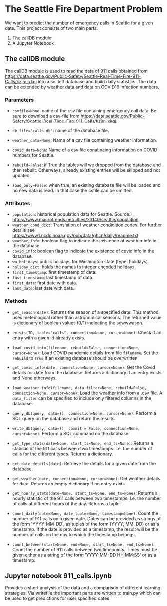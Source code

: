 # The Seattle Fire Department Problem

We want to predict the number of emergency calls in Seattle for a given date. This project consists of two main parts. 

1) The callDB module
2) A Jupyter Notebook

## The callDB module

The callDB module is used to read the data of 911 calls obtained from https://data.seattle.gov/Public-Safety/Seattle-Real-Time-Fire-911-Calls/kzjm-xkqj into a sqlite3 database and build daily statistics. The data can be extended by weather data and data on COVID19 infection numbers.

### Parameters
- `csvfile=None`: name of the csv file containing emergency call data. Be sure to download a
          csv-file from https://data.seattle.gov/Public-Safety/Seattle-Real-Time-Fire-911-Calls/kzjm-xkqj.

- `db_file='calls.db'`: name of the database file.

- `weather_data=None`: Name of a csv file containing weather information.

- `covid_data=None`: Name of a csv file conatinaing information on COVID numbers for Seattle.

- `rebuild=False`: if True the tables will we dropped from the database and then rebuilt. Otherways,
          already existing entries will be skipped and not updated.

- `load_only=False`: when true, an existing database file will be loaded and no new data is read.
          In that case the csfile can be omitted.

### Attributes
- `population`: historical population data for Seattle. Source:  https://www.macrotrends.net/cities/23140/seattle/population
- `weather_cond_dict`: Translation of weather condidition codes. For further details see https://www1.ncdc.noaa.gov/pub/data/ghcn/daily/readme.txt.
- `weather_info`: boolean flag to indicate the existence of weather info in the database.
- `covid_info`: boolean flag to indicate the existence of covid info in the database.
- `wa_holidays`: public holidays for Washington state (type: holidays).
- `holiday_dict`: holds the names to integer encoded holidays.
- `first_timestamp`: first timestamp of data.
- `last_timestamp`: last timestamp of data.
- `first_date`: first date with data.
- `last_date`: last date with data.

### Methods
- `get_season(date)`: Returns the season of a specified date. This method uses meteological rather than
        astronomical seasons. The returned value is dictionary of boolean values (0/1)
        indicating the sewwwason.

- `exists(ID, table="calls", connection=None, cursor=None)`: Check if an entry with a given id already exists.
              
- `load_covid_info(filename, rebuild=False, connection=None, cursor=None)`: Load COVID pandemic details from file `filename`.  Set the `rebuild` to `True` if an existing database should be overwritten

- `get_covid_info(date, connection=None, cursor=None)`: Get the Covid details for date from the database. Returns a dictionary if an entry
        exists and None otherways.

- `load_weather_info(filename, data_filter=None, rebuild=False, connection=None, cursor=None)`: Load the weather info from a .csv file. A `data_filter` can be specified to include only 
        filtered columns in the database.        

- `query_db(query, data=(), connection=None, cursor=None)`: Perform a SQL query on the database and return the results

- `write_db(query, data=(), commit = False, connection=None, cursor=None)`: Perform a SQL command on the database

- `get_type_stats(date=None, start_ts=None, end_ts=None)`: Returns a statistic of the 911 calls between two timestamps. I.e. the number of calls for the different types. Returns a dictionary.

- `get_date_details(date)`: Retrieve the details for a given date from the database.

- `get_weather(date, connection=None, cursor=None)`: Get weather details for date. Returns an empty dictionary if no entry exists.

- `get_hourly_stats(date=None, start_ts=None, end_ts=None)`: Returns a hourly statistic of the 911 calls between two timestamps. I.e. the number of calls at different hours of the day. Returns a tuple.

- `count_daily(date=None, date_tuple=None, timestamp=None)`: Count the number of 911 calls on a given date. Dates can be provided as strings of the
        form 'YYYY-MM-DD', as tuples of the form (YYYY, MM, DD) or as a timestamp.
        If the date is provided as a timestamp, the result will be the number of calls
        on the day to which the timestamp belongs.

- `count_between(start=None, end=None, start_ts=None, end_ts=None)`: Count the number of 911 calls between two timepoints. Times must be given either as a string of the form 'YYYY-MM-DD HH:MM:SS' or as a timestamp.

## Jupyter notebook 911_calls.ipynb

Provides a short analysis of the data and a comparison of different learning strategies. Via writefile the important parts are written to train.py which can be used to get predictions for user specified dates
